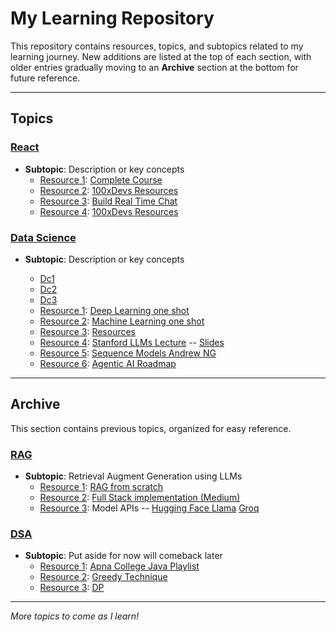 # My Learning Repository

This repository contains resources, topics, and subtopics related to my learning journey. New additions are listed at the top of each section, with older entries gradually moving to an **Archive** section at the bottom for future reference.

---

## Topics



### [React](#topic-2-another-topic-title)
- **Subtopic**: Description or key concepts
  - [Resource 1](#): [Complete Course](https://www.youtube.com/watch?v=FxgM9k1rg0Q)
  - [Resource 2](#): [100xDevs Resources](https://projects.100xdevs.com/)
  - [Resource 3](#): [Build Real Time Chat](https://www.youtube.com/watch?v=pfZT6Opgy4o&t=13s)
  - [Resource 4](#): [100xDevs Resources](https://projects.100xdevs.com/)
 
### [Data Science](#topic-2-another-topic-title)
- **Subtopic**: Description or key concepts

  - [Dc1](https://app.datacamp.com/learn/courses/developing-llm-applications-with-langchain)
  - [Dc2](https://app.datacamp.com/learn/skill-tracks/developing-applications-with-langchain)
  - [Dc3](https://app.datacamp.com/learn/skill-tracks/ai-fundamentals)
  - [Resource 1](#): [Deep Learning one shot](https://www.youtube.com/watch?v=d2kxUVwWWwU)
  - [Resource 2](#): [Machine Learning one shot](https://www.youtube.com/watch?v=JxgmHe2NyeY)
  - [Resource 3](#): [Resources](https://github.com/krishnaik06/The-Grand-Complete-Data-Science-Materials/tree/main)
  - [Resource 4](#): [Stanford LLMs Lecture](https://www.youtube.com/watch?v=9vM4p9NN0Ts) -- [Slides](https://drive.google.com/file/d/1B46VFrqFAPAEj3kaCrBAtQqeh2_Ztawl/view?pli=1)
  - [Resource 5](#): [Sequence Models Andrew NG](https://www.youtube.com/watch?v=S7oA5C43Rbc)
  - [Resource 6](#): [Agentic AI Roadmap](https://github.com/krishnaik06/Roadmap-To-Learn-Agentic-AI/tree/main?tab=readme-ov-file)
 
  

---

## Archive

This section contains previous topics, organized for easy reference.

### [RAG](#topic-1-RAG)
- **Subtopic**: Retrieval Augment Generation using LLMs  
  - [Resource 1](#): [RAG from scratch](https://www.youtube.com/watch?v=sVcwVQRHIc8&t=512s)
  - [Resource 2](#): [Full Stack implementation (Medium)](https://medium.com/@nelsonlin0321/full-stack-implementation-to-build-an-rag-retrieval-augmented-generation-application-68611a6ffec6)
  - [Resource 3](#): Model APIs -- [Hugging Face Llama](https://huggingface.co/meta-llama/Llama-3.1-8B) [Groq](https://console.groq.com/docs/libraries?_gl=1*2k7snb*_gcl_au*MTMxODQyMjcyMy4xNzI5Mjc2MzIw*_ga*MjA0ODQ5NjM4NS4xNzI5Mjc2MzIw*_ga_4TD0X2GEZG*MTcyOTY5MDYxOS4zLjEuMTcyOTY5MTQ5NC4zMS4wLjA.) 

### [DSA](#archived-topic-1)
- **Subtopic**: Put aside for now will comeback later 
  - [Resource 1](#): [Apna College Java Playlist](https://www.youtube.com/watch?v=yRpLlJmRo2w&list=PLfqMhTWNBTe3LtFWcvwpqTkUSlB32kJop)
  - [Resource 2](#): [Greedy Technique](https://www.youtube.com/playlist?list=PLfFeAJ-vQopt_S5XlayyvDFL_mi2pGJE3)
  - [Resource 3](#): [DP](https://www.youtube.com/playlist?list=PL_z_8CaSLPWekqhdCPmFohncHwz8TY2Go)

---

*More topics to come as I learn!*
